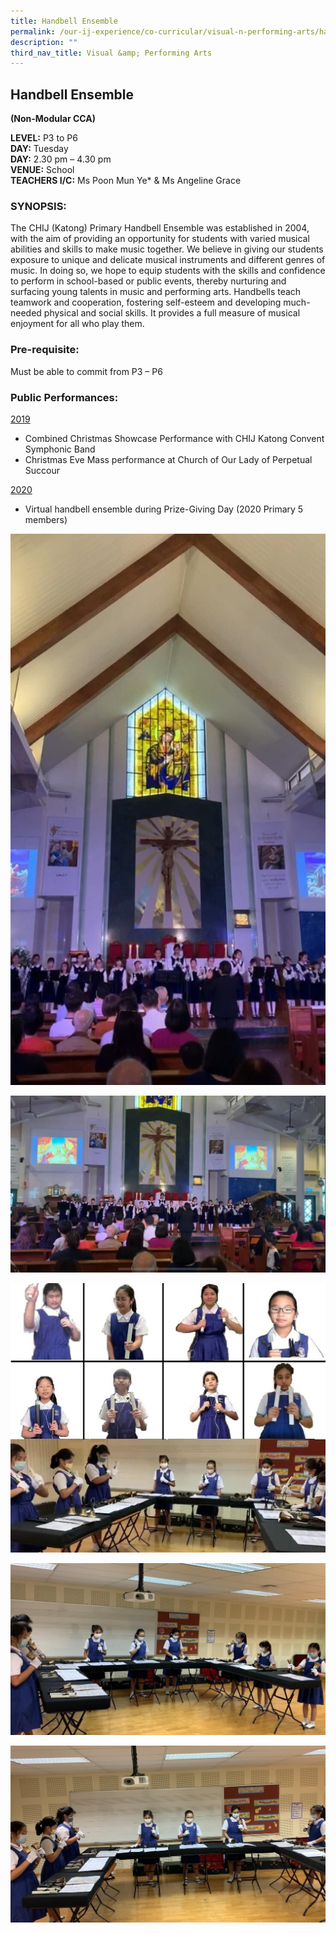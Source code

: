 ```yaml
---
title: Handbell Ensemble
permalink: /our-ij-experience/co-curricular/visual-n-performing-arts/handbell-ensemble/
description: ""
third_nav_title: Visual &amp; Performing Arts
---
```

## Handbell Ensemble

**(Non-Modular CCA)**

  

**LEVEL:**&nbsp;P3 to P6<br>
**DAY:**&nbsp;Tuesday<br>
**DAY:**&nbsp;2.30 pm – 4.30 pm<br>
**VENUE:**&nbsp;School<br>
**TEACHERS I/C:**&nbsp;Ms Poon Mun Ye\* &amp; Ms Angeline Grace

 

### SYNOPSIS:


The CHIJ (Katong) Primary Handbell Ensemble was established in 2004, with the aim of providing an opportunity for students with varied musical abilities and skills to make music together. We believe in giving our students exposure to unique and delicate musical instruments and different genres of music. In doing so, we hope to equip students with the skills and confidence to perform in school-based or public events, thereby nurturing and surfacing young talents in music and performing arts. Handbells teach teamwork and cooperation, fostering self-esteem and developing much-needed physical and social skills. It provides a full measure of musical enjoyment for all who play them.

### Pre-requisite:


Must be able to commit from P3 – P6

### Public Performances:


<u>2019</u>

*   Combined Christmas Showcase Performance with CHIJ Katong Convent Symphonic Band
*   Christmas Eve Mass performance at Church of Our Lady of Perpetual Succour

  

<u>2020</u>

*   Virtual handbell ensemble during Prize-Giving Day (2020 Primary 5 members)

![](/images/Co%20Curricular/Handbell%20Ensemble_1.jpg)

![](/images/Co%20Curricular/Handbell%20Ensemble_2.jpg)


![](/images/Co%20Curricular/Handbell%20Ensemble_3.jpg)


![](/images/Co%20Curricular/Handbell%20Ensemble_4.jpg)


![](/images/Co%20Curricular/Handbell%20Ensemble_5.jpg)